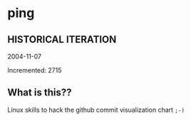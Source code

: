 # ping

## HISTORICAL ITERATION
2004-11-07

Incremented: 2715

## What is this?? 
Linux skills to hack the github commit visualization chart `;-)`
